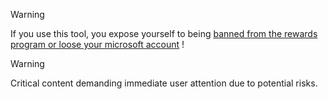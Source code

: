 
> [!WARNING]
> If you use this tool, you expose yourself to being [banned from the rewards program or loose your microsoft account](https://www.microsoft.com/en-us/servicesagreement) !

> [!WARNING]
> Critical content demanding immediate user attention due to potential risks.
